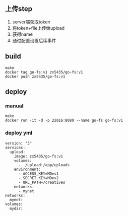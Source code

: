 ## 上传step

1. server端获取token
1. 将token+file上传给upload
1. 获得name
1. 通过配置设置后续事件

## build
```text
make
docker tag go-fs:v1 zx5435/go-fs:v1
docker push zx5435/go-fs:v1
```

## deploy

### manual
```text
make
docker run -it -d -p 22016:8080 --name go-fs go-fs:v1
```

### deploy yml
```text
version: "3"
services:
  upload:
    image: zx5435/go-fs:v1
    volumes:
      - ./upload:/app/uploads
    environment:
      - ACCESS_KEY=MDev1
      - SECRET_KEY=MDev2
      - URL_PATH=/creatives
    networks:
      - mynet
networks:
  mynet:
volumes:
  mydir:
```
